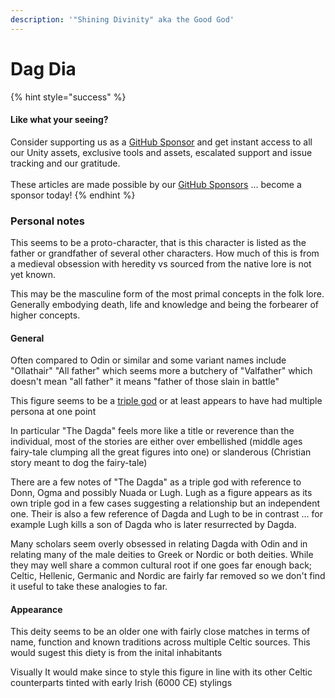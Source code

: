 ```yaml
---
description: '"Shining Divinity" aka the Good God'
---
```


# Dag Dia

{% hint style="success" %}
#### Like what your seeing?

Consider supporting us as a [GitHub Sponsor](../../../../../../become-a-sponsor.md) and get instant access to all our Unity assets, exclusive tools and assets, escalated support and issue tracking and our gratitude.\
\
These articles are made possible by our [GitHub Sponsors](https://github.com/sponsors/heathen-engineering) ... become a sponsor today!
{% endhint %}

### Personal notes

This seems to be a proto-character, that is this character is listed as the father or grandfather of several other characters. How much of this is from a medieval obsession with heredity vs sourced from the native lore is not yet known.

This may be the masculine form of the most primal concepts in the folk lore. Generally embodying death, life and knowledge and being the forbearer of higher concepts.

#### General

Often compared to Odin or similar and some variant names include "Ollathair" "All father" which seems more a butchery of "Valfather" which doesn't mean "all father" it means "father of those slain in battle"

This figure seems to be a [triple god](../../../../research/disambiguation/triple-persona.md) or at least appears to have had multiple persona at one point

In particular "The Dagda" feels more like a title or reverence than the individual, most of the stories are either over embellished (middle ages fairy-tale clumping all the great figures into one) or slanderous (Christian story meant to dog the fairy-tale)

There are a few notes of "The Dagda" as a triple god with reference to Donn, Ogma and possibly Nuada or Lugh. Lugh as a figure appears as its own triple god in a few cases suggesting a relationship but an independent one. Their is also a few reference of Dagda and Lugh to be in contrast ... for example Lugh kills a son of Dagda who is later resurrected by Dagda.

Many scholars seem overly obsessed in relating Dagda with Odin and in relating many of the male deities to Greek or Nordic or both deities. While they may well share a common cultural root if one goes far enough back; Celtic, Hellenic, Germanic and Nordic are fairly far removed so we don't find it useful to take these analogies to far.

#### Appearance

This deity seems to be an older one with fairly close matches in terms of name, function and known traditions across multiple Celtic sources. This would sugest this diety is from the inital inhabitants

Visually It would make since to style this figure in line with its other Celtic counterparts tinted with early Irish (6000 CE) stylings
